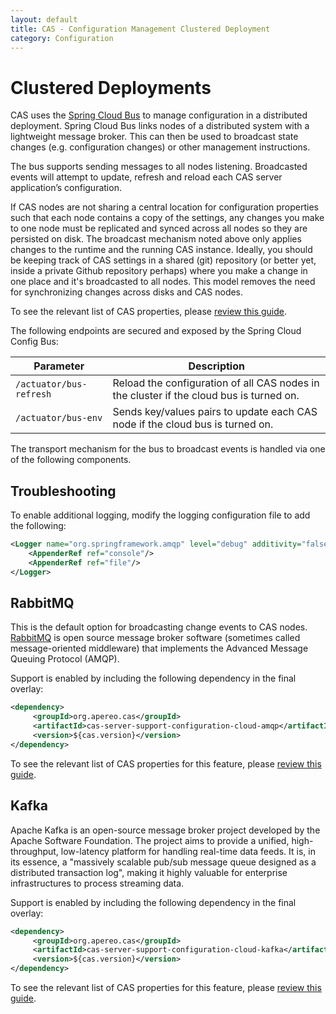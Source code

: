 ```yaml
---
layout: default
title: CAS - Configuration Management Clustered Deployment
category: Configuration
---
```


# Clustered Deployments

CAS uses the [Spring Cloud Bus](http://cloud.spring.io/spring-cloud-static/spring-cloud.html)
to manage configuration in a distributed deployment. Spring Cloud Bus links nodes of a
distributed system with a lightweight message broker. This can then be used to broadcast state
changes (e.g. configuration changes) or other management instructions.

The bus supports sending messages to all nodes listening. Broadcasted events will attempt to update, refresh and
reload each CAS server application’s configuration.

If CAS nodes are not sharing a central location for configuration properties such that each
node contains a copy of the settings, any changes you make to one node must be replicated and
synced across all nodes so they are persisted on disk. The broadcast mechanism noted above only
applies changes to the runtime and the running CAS instance. Ideally, you should be keeping track
of CAS settings in a shared (git) repository (or better yet, inside a private Github repository perhaps)
where you make a change in one place and it's broadcasted to all nodes. This model removes the need for
synchronizing changes across disks and CAS nodes.  

To see the relevant list of CAS properties, please [review this guide](Configuration-Properties.html#configuration-storage).

The following endpoints are secured and exposed by the Spring Cloud Config Bus:

| Parameter                         | Description
|-----------------------------------|------------------------------------------
| `/actuator/bus-refresh`                    | Reload the configuration of all CAS nodes in the cluster if the cloud bus is turned on.
| `/actuator/bus-env`                        | Sends key/values pairs to update each CAS node if the cloud bus is turned on.

The transport mechanism for the bus to broadcast events is handled via one of the following components.

## Troubleshooting

To enable additional logging, modify the logging configuration file to add the following:

```xml
<Logger name="org.springframework.amqp" level="debug" additivity="false">
    <AppenderRef ref="console"/>
    <AppenderRef ref="file"/>
</Logger>
```

## RabbitMQ

This is the default option for broadcasting change events to CAS nodes.
[RabbitMQ](https://www.rabbitmq.com/) is open source message broker
software (sometimes called message-oriented middleware) that implements
the Advanced Message Queuing Protocol (AMQP).

Support is enabled by including the following dependency in the final overlay:

```xml
<dependency>
     <groupId>org.apereo.cas</groupId>
     <artifactId>cas-server-support-configuration-cloud-amqp</artifactId>
     <version>${cas.version}</version>
</dependency>
```

To see the relevant list of CAS properties for this feature, please [review this guide](Configuration-Properties.html#rabbitmq).

## Kafka

Apache Kafka is an open-source message broker project developed by the Apache Software Foundation.
The project aims to provide a unified, high-throughput, low-latency platform for handling real-time data feeds.
It is, in its essence, a "massively scalable pub/sub message queue designed as a distributed transaction log",
making it highly valuable for enterprise infrastructures to process streaming data.

Support is enabled by including the following dependency in the final overlay:

```xml
<dependency>
     <groupId>org.apereo.cas</groupId>
     <artifactId>cas-server-support-configuration-cloud-kafka</artifactId>
     <version>${cas.version}</version>
</dependency>
```

To see the relevant list of CAS properties for this feature, please [review this guide](Configuration-Properties.html#kafka).
